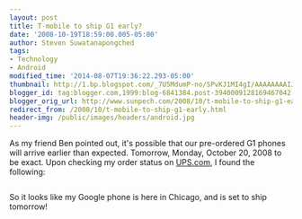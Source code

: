 ```yaml
---
layout: post
title: T-mobile to ship G1 early?
date: '2008-10-19T18:59:00.005-05:00'
author: Steven Suwatanapongched
tags:
- Technology
- Android
modified_time: '2014-08-07T19:36:22.293-05:00'
thumbnail: http://1.bp.blogspot.com/_7U5MdumP-no/SPvKJ1MI4gI/AAAAAAAAIJE/LamGf5KMYTs/s600/tmobile_g1_arrive_early.jpg
blogger_id: tag:blogger.com,1999:blog-6841384.post-3940009128169467042
blogger_orig_url: http://www.sunpech.com/2008/10/t-mobile-to-ship-g1-early.html
redirect_from: /2008/10/t-mobile-to-ship-g1-early.html
header-img: /public/images/headers/android.jpg
---
```


As my friend Ben pointed out, it's possible that our pre-ordered G1 phones will arrive earlier than expected.  Tomorrow, Monday, October 20, 2008 to be exact.  Upon checking my order status on <a href="http://www.ups.com">UPS.com</a>, I found the following:

<img alt=""  src="http://1.bp.blogspot.com/_7U5MdumP-no/SPvKJ1MI4gI/AAAAAAAAIJE/LamGf5KMYTs/s400/tmobile_g1_arrive_early.jpg" border="0" id="BLOGGER_PHOTO_ID_5259019260130812418" />

So it looks like my Google phone is here in Chicago, and is set to ship tomorrow!
